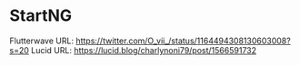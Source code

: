# StartNG
Flutterwave URL: https://twitter.com/O_vii_/status/1164494308130603008?s=20
Lucid URL: https://lucid.blog/charlynoni79/post/1566591732
